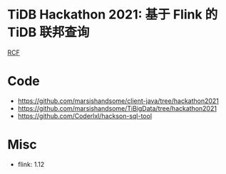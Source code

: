 # TiDB Hackathon 2021: 基于 Flink 的 TiDB 联邦查询
[RCF](RCF.md)

# Code
- https://github.com/marsishandsome/client-java/tree/hackathon2021
- https://github.com/marsishandsome/TiBigData/tree/hackathon2021
- https://github.com/Coderlxl/hackson-sql-tool

# Misc
- flink: 1.12
